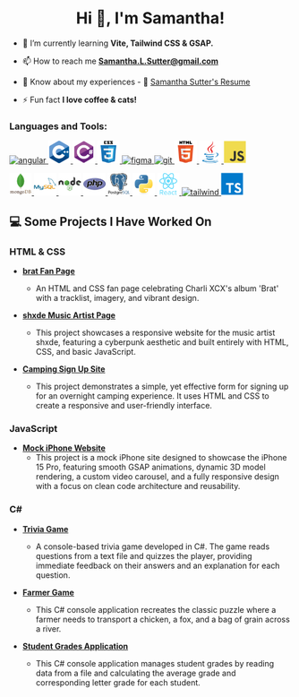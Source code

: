 <h1 align="center">Hi 👋, I'm Samantha!</h1>

- 🌱 I’m currently learning **Vite, Tailwind CSS & GSAP.**

- 📫 How to reach me **Samantha.L.Sutter@gmail.com**

- 📄 Know about my experiences - 📄 [Samantha Sutter's Resume](https://docs.google.com/document/d/13QFs9G1uFsoWuzxekhy1_wXsrdTg3NTBvdKbmKUPiKM/edit?usp=sharing)

- ⚡ Fun fact **I love coffee & cats!**

<h3 align="left">Languages and Tools:</h3>
<p align="left">
  <a href="https://angular.io" target="_blank" rel="noreferrer">
    <img src="https://angular.io/assets/images/logos/angular/angular.svg" alt="angular" width="40" height="40"/>
  </a>
  <a href="https://www.w3schools.com/cpp/" target="_blank" rel="noreferrer">
    <img src="https://raw.githubusercontent.com/devicons/devicon/master/icons/cplusplus/cplusplus-original.svg" alt="cplusplus" width="40" height="40"/>
  </a>
  <a href="https://www.w3schools.com/cs/" target="_blank" rel="noreferrer">
    <img src="https://raw.githubusercontent.com/devicons/devicon/master/icons/csharp/csharp-original.svg" alt="csharp" width="40" height="40"/>
  </a>
  <a href="https://www.w3schools.com/css/" target="_blank" rel="noreferrer">
    <img src="https://raw.githubusercontent.com/devicons/devicon/master/icons/css3/css3-original-wordmark.svg" alt="css3" width="40" height="40"/>
  </a>
  <a href="https://www.figma.com/" target="_blank" rel="noreferrer">
    <img src="https://www.vectorlogo.zone/logos/figma/figma-icon.svg" alt="figma" width="40" height="40"/>
  </a>
  <a href="https://git-scm.com/" target="_blank" rel="noreferrer">
    <img src="https://www.vectorlogo.zone/logos/git-scm/git-scm-icon.svg" alt="git" width="40" height="40"/>
  </a>
  <a href="https://www.w3.org/html/" target="_blank" rel="noreferrer">
    <img src="https://raw.githubusercontent.com/devicons/devicon/master/icons/html5/html5-original-wordmark.svg" alt="html5" width="40" height="40"/>
  </a>
  <a href="https://www.java.com" target="_blank" rel="noreferrer">
    <img src="https://raw.githubusercontent.com/devicons/devicon/master/icons/java/java-original.svg" alt="java" width="40" height="40"/>
  </a>
  <a href="https://developer.mozilla.org/en-US/docs/Web/JavaScript" target="_blank" rel="noreferrer">
    <img src="https://raw.githubusercontent.com/devicons/devicon/master/icons/javascript/javascript-original.svg" alt="javascript" width="40" height="40"/>
  </a>
</p> 
  <a href="https://www.mongodb.com/" target="_blank" rel="noreferrer">
    <img src="https://raw.githubusercontent.com/devicons/devicon/master/icons/mongodb/mongodb-original-wordmark.svg" alt="mongodb" width="40" height="40"/>
  </a>
  <a href="https://www.mysql.com/" target="_blank" rel="noreferrer">
    <img src="https://raw.githubusercontent.com/devicons/devicon/master/icons/mysql/mysql-original-wordmark.svg" alt="mysql" width="40" height="40"/>
  </a>
  <a href="https://nodejs.org" target="_blank" rel="noreferrer">
    <img src="https://raw.githubusercontent.com/devicons/devicon/master/icons/nodejs/nodejs-original-wordmark.svg" alt="nodejs" width="40" height="40"/>
  </a>
  <a href="https://www.php.net" target="_blank" rel="noreferrer">
    <img src="https://raw.githubusercontent.com/devicons/devicon/master/icons/php/php-original.svg" alt="php" width="40" height="40"/>
  </a>
  <a href="https://www.postgresql.org" target="_blank" rel="noreferrer">
    <img src="https://raw.githubusercontent.com/devicons/devicon/master/icons/postgresql/postgresql-original-wordmark.svg" alt="postgresql" width="40" height="40"/>
  </a>
  <a href="https://www.python.org" target="_blank" rel="noreferrer">
    <img src="https://raw.githubusercontent.com/devicons/devicon/master/icons/python/python-original.svg" alt="python" width="40" height="40"/>
  </a>
  <a href="https://reactjs.org/" target="_blank" rel="noreferrer">
    <img src="https://raw.githubusercontent.com/devicons/devicon/master/icons/react/react-original-wordmark.svg" alt="react" width="40" height="40"/>
  </a>
  <a href="https://tailwindcss.com/" target="_blank" rel="noreferrer">
    <img src="https://www.vectorlogo.zone/logos/tailwindcss/tailwindcss-icon.svg" alt="tailwind" width="40" height="40"/>
  </a>
  <a href="https://www.typescriptlang.org/" target="_blank" rel="noreferrer">
    <img src="https://raw.githubusercontent.com/devicons/devicon/master/icons/typescript/typescript-original.svg" alt="typescript" width="40" height="40"/>
  </a>
</p>

## 💻 Some Projects I Have Worked On

### HTML & CSS
- **[brat Fan Page](https://github.com/Samantha-Sutter/brat-album-site)**
  - An HTML and CSS fan page celebrating Charli XCX's album 'Brat' with a tracklist, imagery, and vibrant design.
  
- **[shxde Music Artist Page](https://github.com/Samantha-Sutter/music-artist-shxde-site)**
  - This project showcases a responsive website for the music artist shxde, featuring a cyberpunk aesthetic and built entirely with HTML, CSS, and basic JavaScript.
 
- **[Camping Sign Up Site](https://github.com/Samantha-Sutter/camp-form)**
  - This project demonstrates a simple, yet effective form for signing up for an overnight camping experience. It uses HTML and CSS to create a responsive and user-friendly interface.

### JavaScript
- **[Mock iPhone Website](https://github.com/Samantha-Sutter/mock-iphone)**
  - This project is a mock iPhone site designed to showcase the iPhone 15 Pro, featuring smooth GSAP animations, dynamic 3D model rendering, a custom video carousel, and a fully responsive design with a focus on clean code architecture and reusability.

### C#
- **[Trivia Game](https://github.com/Samantha-Sutter/trivia-game)**
  - A console-based trivia game developed in C#. The game reads questions from a text file and quizzes the player, providing immediate feedback on their answers and an explanation for each question. 

- **[Farmer Game](https://github.com/Samantha-Sutter/fox-chicken-grain)**
  - This C# console application recreates the classic puzzle where a farmer needs to transport a chicken, a fox, and a bag of grain across a river.

- **[Student Grades Application](https://github.com/Samantha-Sutter/student-grades)**
  - This C# console application manages student grades by reading data from a file and calculating the average grade and corresponding letter grade for each student.

